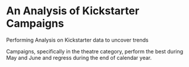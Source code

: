 # An Analysis of Kickstarter Campaigns
Performing Analysis on Kickstarter data to uncover trends

Campaigns, specifically in the theatre category, perform the best during May and June and regress during the end of calendar year. 
